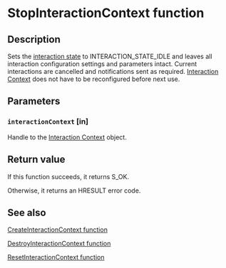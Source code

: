 # StopInteractionContext function

## Description

Sets the [interaction state](https://learn.microsoft.com/windows/win32/api/interactioncontext/ne-interactioncontext-interaction_state) to INTERACTION_STATE_IDLE and leaves all interaction configuration settings and parameters intact. Current interactions are cancelled and notifications sent as required.
[Interaction Context](https://learn.microsoft.com/windows/win32/api/_input_intcontext/) does not have to be reconfigured before next use.

## Parameters

### `interactionContext` [in]

Handle to the [Interaction Context](https://learn.microsoft.com/windows/win32/api/_input_intcontext/) object.

## Return value

If this function succeeds, it returns S_OK.

Otherwise, it returns an HRESULT error code.

## See also

[CreateInteractionContext function](https://learn.microsoft.com/windows/win32/api/interactioncontext/nf-interactioncontext-createinteractioncontext)

[DestroyInteractionContext function](https://learn.microsoft.com/windows/win32/api/interactioncontext/nf-interactioncontext-destroyinteractioncontext)

[ResetInteractionContext function](https://learn.microsoft.com/windows/win32/api/interactioncontext/nf-interactioncontext-resetinteractioncontext)